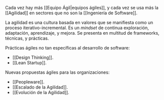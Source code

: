 Cada vez hay más [[Equipo Ágil|equipos ágiles]], y cada vez se usa más la [[Agilidad]] en sectores que no son la [[Ingeniería de Software]].

La agilidad es una cultura basada en valores que se manifiesta como un proceso iterativo-incremental. Es un *mindset* de continua exploración, adaptación, aprendizaje, y mejora. Se presenta en multitud de frameworks, técnicas, y prácticas.

Prácticas ágiles no tan específicas al desarrollo de software:

- [[Design Thinking]].
- [[Lean Startup]].

Nuevas propuestas ágiles para las organizaciones:

- [[Peopleware]].
- [[Escalado de la Agilidad]].
- [[Evolución de la Agilidad]].
